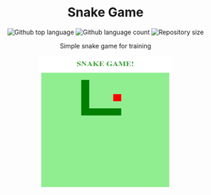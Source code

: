 <!-- <div align="center" id="top">  -->

  <!-- &#xa0; -->

  <!-- <a href="https://snakegame.netlify.app">Demo</a>
</div> -->

<h1 align="center">Snake Game</h1>

<p align="center">
  <img alt="Github top language" src="https://img.shields.io/github/languages/top/rainerio19/snake-game?color=56BEB8">

  <img alt="Github language count" src="https://img.shields.io/github/languages/count/rainerio19/snake-game?color=56BEB8">

  <img alt="Repository size" src="https://img.shields.io/github/repo-size/rainerio19/snake-game?color=56BEB8">

  <!-- <img alt="License" src="https://img.shields.io/github/license/rainerio19/snake-game?color=56BEB8"> -->

  <!-- <img alt="Github issues" src="https://img.shields.io/github/issues/{{YOUR_GITHUB_USERNAME}}/snake-game?color=56BEB8" /> -->

  <!-- <img alt="Github forks" src="https://img.shields.io/github/forks/{{YOUR_GITHUB_USERNAME}}/snake-game?color=56BEB8" /> -->

  <!-- <img alt="Github stars" src="https://img.shields.io/github/stars/{{YOUR_GITHUB_USERNAME}}/snake-game?color=56BEB8" /> -->
</p>

<div align="center">

  <p>
    Simple snake game for training
  </p>

  <img src="./image/exemple.png" alt="Snake Game" width="300px" height="300px"/>

</div>

<!-- Status -->

<!-- <h4 align="center">
	🚧  Snake Game 🚀 Under construction...  🚧
</h4>

<hr> -->

<!-- <p align="center">
  <a href="#dart-about">About</a> &#xa0; | &#xa0;
  <a href="#sparkles-features">Features</a> &#xa0; | &#xa0;
  <a href="#rocket-technologies">Technologies</a> &#xa0; | &#xa0;
  <a href="#white_check_mark-requirements">Requirements</a> &#xa0; | &#xa0;
  <a href="#checkered_flag-starting">Starting</a> &#xa0; | &#xa0;
  <a href="#memo-license">License</a> &#xa0; | &#xa0;
  <a href="https://github.com/{{YOUR_GITHUB_USERNAME}}" target="_blank">Author</a>
</p> -->

<!-- <br> -->

<!-- ## :dart: About

Describe your project

## :sparkles: Features

:heavy_check_mark: Feature 1;\
:heavy_check_mark: Feature 2;\
:heavy_check_mark: Feature 3;

## :rocket: Technologies

The following tools were used in this project:

- [Expo](https://expo.io/)
- [Node.js](https://nodejs.org/en/)
- [React](https://pt-br.reactjs.org/)
- [React Native](https://reactnative.dev/)
- [TypeScript](https://www.typescriptlang.org/)

## :white_check_mark: Requirements

Before starting :checkered_flag:, you need to have [Git](https://git-scm.com) and [Node](https://nodejs.org/en/) installed. -->

<!-- ## :checkered_flag: Starting

```bash
# Clone this project
$ git clone https://github.com/{{YOUR_GITHUB_USERNAME}}/snake-game

# Access
$ cd snake-game

# Install dependencies
$ yarn

# Run the project
$ yarn start

# The server will initialize in the <http://localhost:3000>
```

## :memo: License

This project is under license from MIT. For more details, see the [LICENSE](LICENSE.md) file.

Made with :heart: by <a href="https://github.com/{{YOUR_GITHUB_USERNAME}}" target="_blank">{{YOUR_NAME}}</a>

&#xa0;

<a href="#top">Back to top</a> -->
